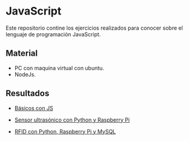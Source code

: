 # JavaScript

Este repositorio contine los ejercicios realizados para conocer sobre el lenguaje de programación JavaScript.

## Material

- PC con maquina virtual con ubuntu.
- NodeJs.

## Resultados

- [Básicos con JS](https://github.com/angelumoca21/SamsungInnovationCampus/tree/main/JavaScript/basicos-javascript) 

- [Sensor ultrasónico con Python y Raspberry Pi](https://github.com/angelumoca21/SamsungInnovationCampus/tree/main/Python/archivos_python) 

- [RFID con Python, Raspberry Pi y MySQL](https://github.com/angelumoca21/SamsungInnovationCampus/tree/main/Python/python-rfid-mysql) 